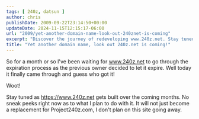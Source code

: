 ```yaml
---
tags: [ 240z, datsun ]
author: chris
publishDate: 2009-09-22T23:14:50+00:00
updateDate: 2024-11-15T12:15:17-06:00
url: "2009/yet-another-domain-name-look-out-240znet-is-coming"
excerpt: "Discover the journey of redeveloping www.240z.net. Stay tuned, without sneak peeks, as we transform this expired website."
title: "Yet another domain name, look out 240z.net is coming!"
---
```


So for a month or so I've been waiting for <a href="https://www.240z.net">www.240z.net</a> to go through the expiration process as the previous owner decided to let it expire. Well today it finally came through and guess who got it! 

Woot!

Stay tuned as <a href="https://www.240z.net">https://www.240z.net</a> gets built over the coming months. No sneak peeks right now as to what I plan to do with it. It will not just become a replacement for Project240z.com, I don't plan on this site going away.
